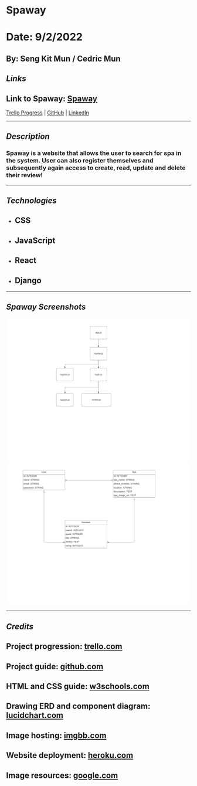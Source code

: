 # Spaway

# Date: 9/2/2022

## By: Seng Kit Mun / Cedric Mun

## **_Links_**

## Link to Spaway: [Spaway]()

[Trello Progress](https://trello.com/b/c8NgWVZ8/spaway) | [GitHub](https://github.com/Aonmonomer) | [LinkedIn](https://www.linkedin.com/in/cedricmun/)

---

## **_Description_**

### Spaway is a website that allows the user to search for spa in the system. User can also register themselves and subsequently again access to create, read, update and delete their review! 

---

## **_Technologies_**

- ## CSS
- ## JavaScript
- ## React
- ## Django

---

## **_Spaway Screenshots_**

![CHD](CHD.jpeg)
![ERD](ERD.jpeg)

---

## **_Credits_**

## Project progression: [trello.com](https://trello.com/b/c8NgWVZ8/spaway)

## Project guide: [github.com](https://github.com/Aonmonomer/spaway)

## HTML and CSS guide: [w3schools.com](https://www.w3schools.com/)

## Drawing ERD and component diagram: [lucidchart.com](https://www.lucidchart.com)

## Image hosting: [imgbb.com](https://imgbb.com/)

## Website deployment: [heroku.com](https://dashboard.heroku.com)

## Image resources: [google.com](https://www.google.com/)
